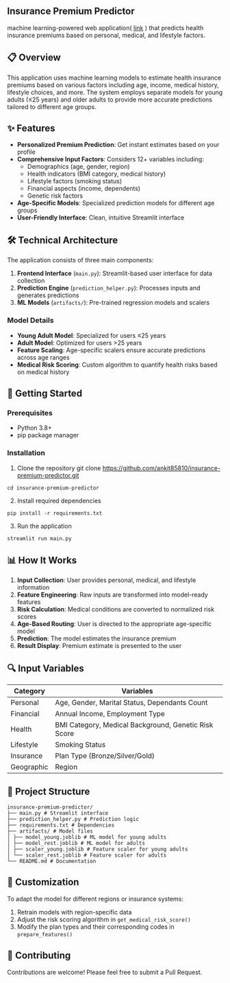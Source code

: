 ## Insurance Premium Predictor

machine learning-powered web application( [link](https://insurance-premium-predictor-by-ankit.streamlit.app/) ) that predicts health insurance premiums based on personal, medical, and lifestyle factors.

## 📋 Overview

This application uses machine learning models to estimate health insurance premiums based on various factors including age, income, medical history, lifestyle choices, and more. The system employs separate models for young adults (≤25 years) and older adults to provide more accurate predictions tailored to different age groups.

## ✨ Features

- **Personalized Premium Prediction**: Get instant estimates based on your profile
- **Comprehensive Input Factors**: Considers 12+ variables including:
  - Demographics (age, gender, region)
  - Health indicators (BMI category, medical history)
  - Lifestyle factors (smoking status)
  - Financial aspects (income, dependents)
  - Genetic risk factors
- **Age-Specific Models**: Specialized prediction models for different age groups
- **User-Friendly Interface**: Clean, intuitive Streamlit interface

## 🛠️ Technical Architecture

The application consists of three main components:

1. **Frontend Interface** (`main.py`): Streamlit-based user interface for data collection
2. **Prediction Engine** (`prediction_helper.py`): Processes inputs and generates predictions
3. **ML Models** (`artifacts/`): Pre-trained regression models and scalers

### Model Details

- **Young Adult Model**: Specialized for users ≤25 years
- **Adult Model**: Optimized for users >25 years
- **Feature Scaling**: Age-specific scalers ensure accurate predictions across age ranges
- **Medical Risk Scoring**: Custom algorithm to quantify health risks based on medical history

## 🚀 Getting Started

### Prerequisites

- Python 3.8+
- pip package manager

### Installation

1. Clone the repository
git clone https://github.com/ankit85810/insurance-premium-predictor.git

```cd insurance-premium-predictor```


2. Install required dependencies
```
pip install -r requirements.txt
```



3. Run the application

```streamlit run main.py```


## 📊 How It Works

1. **Input Collection**: User provides personal, medical, and lifestyle information
2. **Feature Engineering**: Raw inputs are transformed into model-ready features
3. **Risk Calculation**: Medical conditions are converted to normalized risk scores
4. **Age-Based Routing**: User is directed to the appropriate age-specific model
5. **Prediction**: The model estimates the insurance premium
6. **Result Display**: Premium estimate is presented to the user

## 🔍 Input Variables

| Category | Variables |
|----------|-----------|
| Personal | Age, Gender, Marital Status, Dependants Count |
| Financial | Annual Income, Employment Type |
| Health | BMI Category, Medical Background, Genetic Risk Score |
| Lifestyle | Smoking Status |
| Insurance | Plan Type (Bronze/Silver/Gold) |
| Geographic | Region |

## 📁 Project Structure
```
insurance-premium-predictor/
├── main.py # Streamlit interface
├── prediction_helper.py # Prediction logic
├── requirements.txt # Dependencies
├── artifacts/ # Model files
│ ├── model_young.joblib # ML model for young adults
│ ├── model_rest.joblib # ML model for adults
│ ├── scaler_young.joblib # Feature scaler for young adults
│ └── scaler_rest.joblib # Feature scaler for adults
└── README.md # Documentation
```


## 🔧 Customization

To adapt the model for different regions or insurance systems:

1. Retrain models with region-specific data
2. Adjust the risk scoring algorithm in `get_medical_risk_score()`
3. Modify the plan types and their corresponding codes in `prepare_features()`

## 🤝 Contributing

Contributions are welcome! Please feel free to submit a Pull Request.

